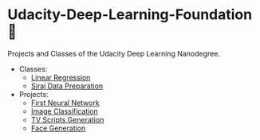 # Udacity-Deep-Learning-Foundation :construction:
Projects and Classes of the Udacity Deep Learning Nanodegree.  
  * Classes:  
     * [Linear Regression](Classes/siraj-regression)  
     * [Siraj Data Preparation](Classes/siraj-data-preparation)  
  * Projects:  
     * [First Neural Network](Projects/first-neural-network)  
     * [Image Classification](Projects/image-classification)  
     * [TV Scripts Generation](Projects/tv-script-generation)
     * [Face Generation](Projects/face-generation)
  
